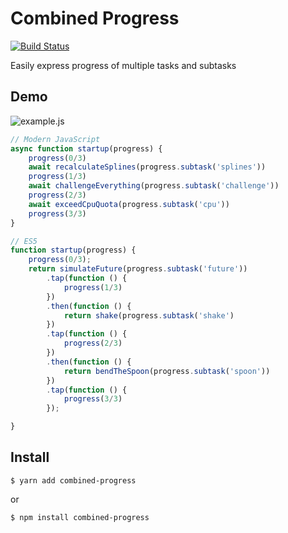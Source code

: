 # Combined Progress

[![Build Status](https://travis-ci.org/futpib/combined-progress.svg?branch=master)](https://travis-ci.org/futpib/combined-progress)

Easily express progress of multiple tasks and subtasks

## Demo

![example.js](https://cloud.githubusercontent.com/assets/4330357/25316696/bf270d68-2874-11e7-9d75-37f1b4520302.gif)

```js
// Modern JavaScript
async function startup(progress) {
	progress(0/3)
	await recalculateSplines(progress.subtask('splines'))
	progress(1/3)
	await challengeEverything(progress.subtask('challenge'))
	progress(2/3)
	await exceedCpuQuota(progress.subtask('cpu'))
	progress(3/3)
}

// ES5
function startup(progress) {
	progress(0/3);
	return simulateFuture(progress.subtask('future'))
		.tap(function () {
			progress(1/3)
		})
		.then(function () {
			return shake(progress.subtask('shake')
		})
		.tap(function () {
			progress(2/3)
		})
		.then(function () {
			return bendTheSpoon(progress.subtask('spoon'))
		})
		.tap(function () {
			progress(3/3)
		});

}
```

## Install
```
$ yarn add combined-progress
```
or
```
$ npm install combined-progress
```
